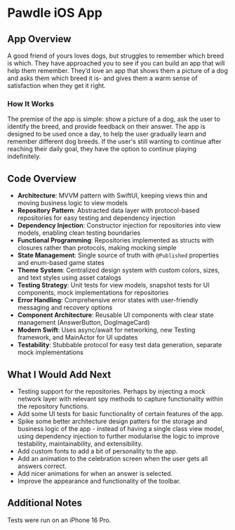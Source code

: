 # Pawdle iOS App

## App Overview

A good friend of yours loves dogs, but struggles to remember which breed is which. They have approached you to see if you can build an app that will help them remember. They’d love an app that shows them a
picture of a dog and asks them which breed it is- and gives them a warm sense of satisfaction when they get it right.

### How It Works

The premise of the app is simple: show a picture of a dog, ask the user to identify the breed, and provide feedback on their answer. The app is designed to be used once a day, to help the user gradually learn and remember different dog breeds. If the user's still wanting to continue after reaching their daily goal, they have the option to continue playing indefinitely.

## Code Overview

- **Architecture**: MVVM pattern with SwiftUI, keeping views thin and moving business logic to view models
- **Repository Pattern**: Abstracted data layer with protocol-based repositories for easy testing and dependency injection
- **Dependency Injection**: Constructor injection for repositories into view models, enabling clean testing boundaries
- **Functional Programming**: Repositories implemented as structs with closures rather than protocols, making mocking simple
- **State Management**: Single source of truth with `@Published` properties and enum-based game states
- **Theme System**: Centralized design system with custom colors, sizes, and text styles using asset catalogs
- **Testing Strategy**: Unit tests for view models, snapshot tests for UI components, mock implementations for repositories
- **Error Handling**: Comprehensive error states with user-friendly messaging and recovery options
- **Component Architecture**: Reusable UI components with clear state management (AnswerButton, DogImageCard)
- **Modern Swift**: Uses async/await for networking, new Testing framework, and MainActor for UI updates
- **Testability**: Stubbable protocol for easy test data generation, separate mock implementations

## What I Would Add Next

- Testing support for the repositories. Perhaps by injecting a mock network layer with relevant spy methods to capture functionality within the repository functions.
- Add some UI tests for basic functionality of certain features of the app.
- Spike some better architecture design patters for the storage and business logic of the app - instead of having a single class view model, using dependency injection to further modularise the logic to improve testability, maintainability, and extensibility.
- Add custom fonts to add a bit of personality to the app.
- Add an animation to the celebration screen when the user gets all answers correct.
- Add nicer animations for when an answer is selected.
- Improve the appearance and functionality of the toolbar.

## Additional Notes

Tests were run on an iPhone 16 Pro.
